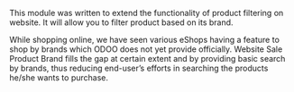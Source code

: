 This module was written to extend the functionality of product filtering
on website. It will allow you to filter product based on its brand.

While shopping online, we have seen various eShops having a feature to
shop by brands which ODOO does not yet provide officially. Website Sale
Product Brand fills the gap at certain extent and by providing basic
search by brands, thus reducing end-user’s efforts in searching the
products he/she wants to purchase.

